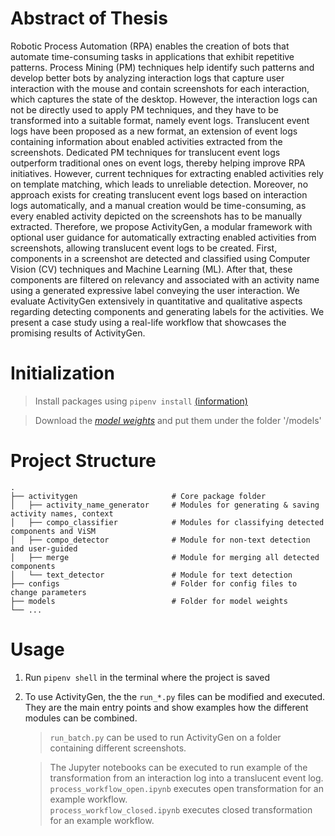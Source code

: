# Abstract of Thesis

Robotic Process Automation (RPA) enables the creation of bots that automate time-consuming tasks in applications that exhibit repetitive patterns. Process Mining (PM) techniques help identify such patterns and develop better bots by analyzing interaction logs that capture user interaction with the mouse and contain screenshots for each interaction, which captures the state of the desktop. However, the interaction logs can not be directly used to apply PM techniques, and they have to be transformed into a suitable format, namely event logs. Translucent event logs have been proposed as a new format, an extension of event logs containing information about enabled activities extracted from the screenshots. Dedicated PM techniques for translucent event logs outperform traditional ones on event logs, thereby helping improve RPA initiatives. However, current techniques for extracting enabled activities rely on template matching, which leads to unreliable detection. Moreover, no approach exists for creating translucent event logs based on interaction logs automatically, and a manual creation would be time-consuming, as every enabled activity depicted on the screenshots has to be manually extracted. Therefore, we propose ActivityGen, a modular framework with optional user guidance for automatically extracting enabled activities from screenshots, allowing translucent event logs to be created. First, components in a screenshot are detected and classified using Computer Vision (CV) techniques and Machine Learning (ML). After that, these components are filtered on relevancy and associated with an activity name using a generated expressive label conveying the user interaction. We evaluate ActivityGen extensively in quantitative and qualitative aspects regarding detecting components and generating labels for the activities. We present a case study using a real-life workflow that showcases the promising results of ActivityGen.

# Initialization
> Install packages using ``pipenv install`` [(information)](https://pipenv.pypa.io/en/latest/)

> Download the  [*model weights*](https://drive.google.com/drive/folders/1cV4uA4EWwmgCts6oKjR-X7affKEMR6_6?usp=sharing) and put them under the folder '/models'

# Project Structure
    .
    ├── activitygen                     # Core package folder
    │   ├── activity_name_generator     # Modules for generating & saving activity names, context
    │   ├── compo_classifier            # Modules for classifying detected components and ViSM
    │   ├── compo_detector              # Module for non-text detection and user-guided
    │   ├── merge                       # Module for merging all detected components
    │   └── text_detector               # Module for text detection
    ├── configs                         # Folder for config files to change parameters
    ├── models                          # Folder for model weights 
    └── ...

# Usage

1. Run ``pipenv shell`` in the terminal where the project is saved
2. To use ActivityGen, the the ``run_*.py`` files can be modified and executed. They are the main entry points and show examples how the different modules can be combined.

    > ``run_batch.py`` can be used to run ActivityGen on a folder containing different screenshots.

    > The Jupyter notebooks can be executed to run example of the transformation from an interaction log into a translucent event log.
    > ``process_workflow_open.ipynb`` executes open transformation for an example workflow. <br>
    > ``process_workflow_closed.ipynb`` executes closed transformation for an example workflow.
